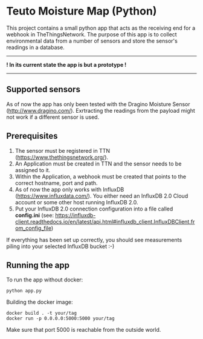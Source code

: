 # Teuto Moisture Map (Python)

This project contains a small python app that acts as the receiving end for a webhook in TheThingsNetwork. The purpose of this app is to collect environmental data from a number of sensors and store the sensor's readings in a database.

***
**! In its current state the app is but a prototype !**
***

## Supported sensors
As of now the app has only been tested with the Dragino Moisture Sensor (<http://www.dragino.com/>). Exrtracting the readings from the payload might not work if a different sensor is used.

## Prerequisites
1. The sensor must be registered in TTN (<https://www.thethingsnetwork.org/>).
2. An Application must be created in TTN and the sensor needs to be assigned to it.
3. Within the Application, a webhook must be created that points to the correct hostname, port and path.
4. As of now the app only works with InfluxDB (<https://www.influxdata.com/>). You either need an InfluxDB 2.0 Cloud account or some other host running InfluxDB 2.0.
5. Put your InfluxDB 2.0 connection configuration into a file called **config.ini** (see: <https://influxdb-client.readthedocs.io/en/latest/api.html#influxdb_client.InfluxDBClient.from_config_file>)

If everything has been set up correctly, you should see measurements piling into your selected InfluxDB bucket :-)

## Running the app

To run the app without docker: 

    python app.py

Building the docker image:

    docker build . -t your/tag
    docker run -p 0.0.0.0:5000:5000 your/tag

Make sure that port 5000 is reachable from the outside world.
